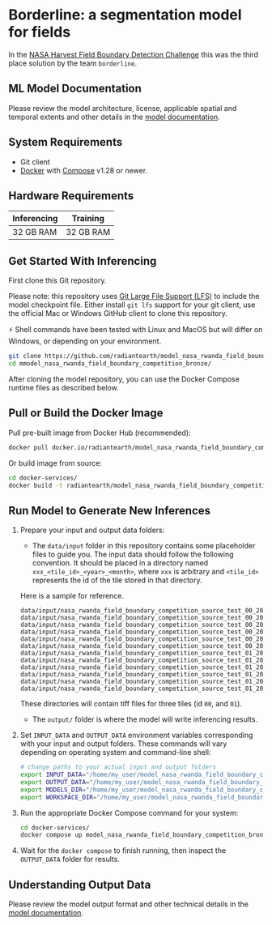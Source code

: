 # Borderline: a segmentation model for fields

In the [NASA Harvest Field Boundary Detection Challenge](https://zindi.africa/competitions/nasa-harvest-field-boundary-detection-challenge/leaderboard)
this was the third place solution by the team `borderline`.


## ML Model Documentation

Please review the model architecture, license, applicable spatial and temporal extents
and other details in the [model documentation](/docs/index.md).

## System Requirements

* Git client
* [Docker](https://www.docker.com/) with
    [Compose](https://docs.docker.com/compose/) v1.28 or newer.

## Hardware Requirements

|Inferencing|Training|
|-----------|--------|
|32 GB RAM | 32 GB RAM|

## Get Started With Inferencing

First clone this Git repository.

Please note: this repository uses
[Git Large File Support (LFS)](https://git-lfs.github.com/) to include the
model checkpoint file. Either install `git lfs` support for your git client,
use the official Mac or Windows GitHub client to clone this repository.

:zap: Shell commands have been tested with Linux and MacOS but will
differ on Windows, or depending on your environment.

```bash
git clone https://github.com/radiantearth/model_nasa_rwanda_field_boundary_competition_bronze.git
cd mmodel_nasa_rwanda_field_boundary_competition_bronze/
```

After cloning the model repository, you can use the Docker Compose runtime
files as described below.

## Pull or Build the Docker Image

Pull pre-built image from Docker Hub (recommended):

```bash
docker pull docker.io/radiantearth/model_nasa_rwanda_field_boundary_competition_bronze:1
```

Or build image from source:

```bash
cd docker-services/
docker build -t radiantearth/model_nasa_rwanda_field_boundary_competition_bronze:1 .
```

## Run Model to Generate New Inferences

1. Prepare your input and output data folders:

    * The `data/input` folder in this repository contains some placeholder files to guide you.
    The input data should follow the following convention. It should be placed in a directory named
    `xxx_<tile_id>_<year>_<month>`,
    where `xxx` is arbitrary and `<tile_id>` represents the id of the tile stored in that directory.

    Here is a sample for reference.

    ```text
    data/input/nasa_rwanda_field_boundary_competition_source_test_00_2021_03
    data/input/nasa_rwanda_field_boundary_competition_source_test_00_2021_04
    data/input/nasa_rwanda_field_boundary_competition_source_test_00_2021_08
    data/input/nasa_rwanda_field_boundary_competition_source_test_00_2021_10
    data/input/nasa_rwanda_field_boundary_competition_source_test_00_2021_11
    data/input/nasa_rwanda_field_boundary_competition_source_test_00_2021_12
    data/input/nasa_rwanda_field_boundary_competition_source_test_01_2021_03
    data/input/nasa_rwanda_field_boundary_competition_source_test_01_2021_04
    data/input/nasa_rwanda_field_boundary_competition_source_test_01_2021_08
    data/input/nasa_rwanda_field_boundary_competition_source_test_01_2021_10
    data/input/nasa_rwanda_field_boundary_competition_source_test_01_2021_11
    data/input/nasa_rwanda_field_boundary_competition_source_test_01_2021_12
    ```

    These directories will contain tiff files for three tiles (id `00`,
    and `01`). 

    * The `output/` folder is where the model will write inferencing results.

2. Set `INPUT_DATA` and `OUTPUT_DATA` environment variables corresponding with
    your input and output folders. These commands will vary depending on operating
    system and command-line shell:

    ```bash
    # change paths to your actual input and output folders
    export INPUT_DATA="/home/my_user/model_nasa_rwanda_field_boundary_competition_bronze/data/input/"
    export OUTPUT_DATA="/home/my_user/model_nasa_rwanda_field_boundary_competition_bronze/data/output/"
    export MODELS_DIR="/home/my_user/model_nasa_rwanda_field_boundary_competition_bronze/models"
    export WORKSPACE_DIR="/home/my_user/model_nasa_rwanda_field_boundary_competition_bronze/workspace"
    ```

3. Run the appropriate Docker Compose command for your system:

    ```bash
    cd docker-services/
    docker compose up model_nasa_rwanda_field_boundary_competition_bronze_v1
    ```

4. Wait for the `docker compose` to finish running, then inspect the
`OUTPUT_DATA` folder for results.

## Understanding Output Data

Please review the model output format and other technical details in the [model
documentation](/docs/index.md).
